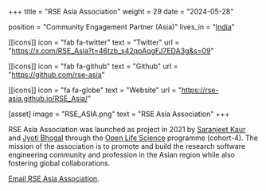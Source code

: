 +++
title = "RSE Asia Association"
weight = 29
date = "2024-05-28"

position = "Community Engagement Partner (Asia)"
lives_in = "[India](https://www.timeanddate.com/worldclock/india/new-delhi)"

[[icons]]
  icon = "fab fa-twitter"
  text = "Twitter"
  url = "https://x.com/RSE_Asia?t=46tzb_s42qpAqgFJ7EDA3g&s=09"

[[icons]]
  icon = "fab fa-github"
  text = "Github"
  url = "https://github.com/rse-asia"

[[icons]]
  icon = "fa fa-globe"
  text = "Website"
  url = "https://rse-asia.github.io/RSE_Asia/"

[asset]
  image = "RSE_ASIA.png"
  text = "RSE Asia Association"
+++

RSE Asia Association was launched as project in 2021 by [Saranjeet Kaur](https://saranjeetkaur.github.io/About-Me/) and [Jyoti Bhogal](https://jyoti-bhogal.github.io/about-me/) through the [Open Life Science](https://openlifesci.org/) programme (cohort-4). The mission of the association is to promote and build the research software engineering community and profession in the Asian region while also fostering global collaborations.

[Email RSE Asia Association](mailto:rse.asia.association@gmail.com).
